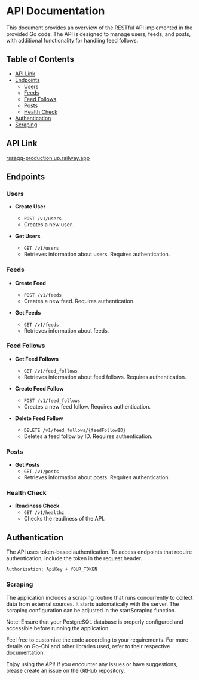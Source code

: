 # API Documentation

This document provides an overview of the RESTful API implemented in the provided Go code. The API is designed to manage users, feeds, and posts, with additional functionality for handling feed follows.

## Table of Contents

- [API Link](#api-link)
- [Endpoints](#endpoints)
    - [Users](#users)
    - [Feeds](#feeds)
    - [Feed Follows](#feed-follows)
    - [Posts](#posts)
    - [Health Check](#health-check)
- [Authentication](#authentication)
- [Scraping](#scraping)

## API Link

[rssagg-production.up.railway.app](https://rssagg-production.up.railway.app)

## Endpoints

### Users

- **Create User**
  - `POST /v1/users`
  - Creates a new user.

- **Get Users**
  - `GET /v1/users`
  - Retrieves information about users. Requires authentication.

### Feeds

- **Create Feed**
  - `POST /v1/feeds`
  - Creates a new feed. Requires authentication.

- **Get Feeds**
  - `GET /v1/feeds`
  - Retrieves information about feeds.

### Feed Follows

- **Get Feed Follows**
  - `GET /v1/feed_follows`
  - Retrieves information about feed follows. Requires authentication.

- **Create Feed Follow**
  - `POST /v1/feed_follows`
  - Creates a new feed follow. Requires authentication.

- **Delete Feed Follow**
  - `DELETE /v1/feed_follows/{feedFollowID}`
  - Deletes a feed follow by ID. Requires authentication.

### Posts

- **Get Posts**
  - `GET /v1/posts`
  - Retrieves information about posts. Requires authentication.

### Health Check

- **Readiness Check**
  - `GET /v1/healthz`
  - Checks the readiness of the API.

## Authentication

The API uses token-based authentication. To access endpoints that require authentication, include the token in the request header.

```plaintext
Authorization: ApiKey + YOUR_TOKEN
```

### Scraping

The application includes a scraping routine that runs concurrently to collect data from external sources. It starts automatically with the server. The scraping configuration can be adjusted in the startScraping function.

Note: Ensure that your PostgreSQL database is properly configured and accessible before running the application.

Feel free to customize the code according to your requirements. For more details on Go-Chi and other libraries used, refer to their respective documentation.

Enjoy using the API! If you encounter any issues or have suggestions, please create an issue on the GitHub repository.
